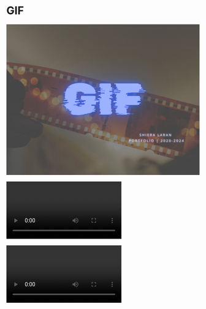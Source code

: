 # GIF

![](z-Attachments/Behance%20Thumbnails-02.jpg)

![](z-Attachments/GIF%202%20-%20README.mp4)

![](z-Attachments/StyledByShiera%20GIF%202.mp4)

